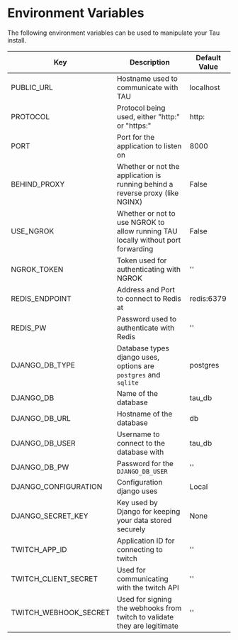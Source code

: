 # Environment Variables

The following environment variables can be used to manipulate your Tau install.

| Key                   | Description                                                                      | Default Value |
|-----------------------|----------------------------------------------------------------------------------|---------------|
| PUBLIC_URL            | Hostname used to communicate with TAU                                            | localhost     |
| PROTOCOL              | Protocol being used, either "http:" or "https:"                                  | http:         |
| PORT                  | Port for the application to listen on                                            | 8000          |
| BEHIND_PROXY          | Whether or not the application is running behind a reverse proxy (like NGINX)    | False         |
| USE_NGROK             | Whether or not to use NGROK to allow running TAU locally without port forwarding | False         |
| NGROK_TOKEN           | Token used for authenticating with NGROK                                         | ''            |
| REDIS_ENDPOINT        | Address and Port to connect to Redis at                                          | redis:6379    |
| REDIS_PW              | Password used to authenticate with Redis                                         | ''            |
| DJANGO_DB_TYPE        | Database types django uses, options are `postgres` and `sqlite`                  | postgres      |
| DJANGO_DB             | Name of the database                                                             | tau_db        |
| DJANGO_DB_URL         | Hostname of the database                                                         | db            |
| DJANGO_DB_USER        | Username to connect to the database with                                         | tau_db        |
| DJANGO_DB_PW          | Password for the `DJANGO_DB_USER`                                                | ''            |
| DJANGO_CONFIGURATION  | Configuration django uses                                                        | Local         |
| DJANGO_SECRET_KEY     | Key used by Django for keeping your data stored securely                         | None          |
| TWITCH_APP_ID         | Application ID for connecting to twitch                                          | ''            |
| TWITCH_CLIENT_SECRET  | Used for communicating with the twitch API                                       | ''            |
| TWITCH_WEBHOOK_SECRET | Used for signing the webhooks from twitch to validate they are legitimate        | ''            |
